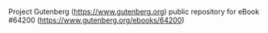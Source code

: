 Project Gutenberg (https://www.gutenberg.org) public repository for
eBook #64200 (https://www.gutenberg.org/ebooks/64200)
